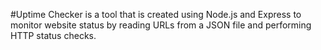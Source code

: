#Uptime Checker is a tool that is created using Node.js and Express 
to monitor website status by reading URLs from a JSON file 
and performing HTTP status checks. 

